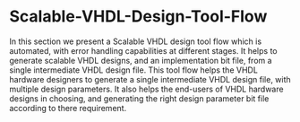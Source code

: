 # Scalable-VHDL-Design-Tool-Flow


    

In this section we present a Scalable VHDL design tool flow which  is automated, with error handling capabilities at different stages. It helps to generate scalable VHDL designs, and an implementation bit file, from a single intermediate VHDL design file. This tool flow helps the VHDL hardware designers to generate a single intermediate VHDL design file, with multiple design parameters. It also helps the end-users of VHDL hardware designs in choosing, and generating the right design parameter bit file according to there requirement.


